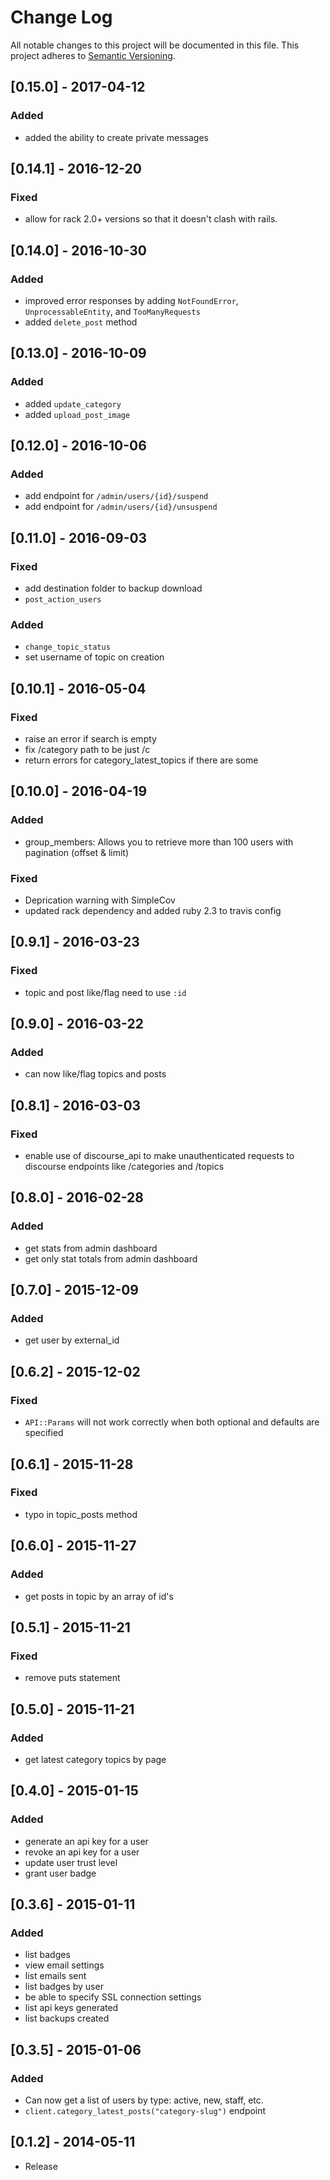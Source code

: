 # Change Log
All notable changes to this project will be documented in this file.
This project adheres to [Semantic Versioning](http://semver.org/).

## [0.15.0] - 2017-04-12
### Added
- added the ability to create private messages

## [0.14.1] - 2016-12-20
### Fixed
- allow for rack 2.0+ versions so that it doesn't clash with rails.

## [0.14.0] - 2016-10-30
### Added
- improved error responses by adding `NotFoundError`, `UnprocessableEntity`, and `TooManyRequests`
- added `delete_post` method

## [0.13.0] - 2016-10-09
### Added
- added `update_category`
- added `upload_post_image`

## [0.12.0] - 2016-10-06
### Added
- add endpoint for `/admin/users/{id}/suspend`
- add endpoint for `/admin/users/{id}/unsuspend`

## [0.11.0] - 2016-09-03
### Fixed
- add destination folder to backup download
- `post_action_users`

### Added
- `change_topic_status`
- set username of topic on creation

## [0.10.1] - 2016-05-04
### Fixed
- raise an error if search is empty
- fix /category path to be just /c
- return errors for category_latest_topics if there are some

## [0.10.0] - 2016-04-19
### Added
- group_members: Allows you to retrieve more than 100 users with pagination (offset &
  limit)
### Fixed
- Deprication warning with SimpleCov
- updated rack dependency and added ruby 2.3 to travis config

## [0.9.1] - 2016-03-23
### Fixed
- topic and post like/flag need to use `:id`

## [0.9.0] - 2016-03-22
### Added
- can now like/flag topics and posts

## [0.8.1] - 2016-03-03
### Fixed
- enable use of discourse_api to make unauthenticated requests to discourse
  endpoints like /categories and /topics 

## [0.8.0] - 2016-02-28
### Added
- get stats from admin dashboard
- get only stat totals from admin dashboard

## [0.7.0] - 2015-12-09
### Added
- get user by external_id

## [0.6.2] - 2015-12-02
### Fixed
- `API::Params` will not work correctly when both optional and defaults are
  specified

## [0.6.1] - 2015-11-28
### Fixed
- typo in topic_posts method

## [0.6.0] - 2015-11-27
### Added
- get posts in topic by an array of id's

## [0.5.1] - 2015-11-21
### Fixed
- remove puts statement

## [0.5.0] - 2015-11-21
### Added
- get latest category topics by page

## [0.4.0] - 2015-01-15
### Added
- generate an api key for a user
- revoke an api key for a user
- update user trust level
- grant user badge

## [0.3.6] - 2015-01-11
### Added
- list badges
- view email settings
- list emails sent
- list badges by user
- be able to specify SSL connection settings
- list api keys generated
- list backups created

## [0.3.5] - 2015-01-06
### Added
- Can now get a list of users by type: active, new, staff, etc.
- `client.category_latest_posts("category-slug")` endpoint

## [0.1.2] - 2014-05-11

- Release





